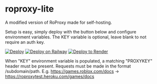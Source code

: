# roproxy-lite
A modified version of RoProxy made for self-hosting.

Setup is easy, simply deploy with the button below and configure environment variables. The KEY variable is optional, leave blank to not require an auth key.

[![Deploy](https://www.herokucdn.com/deploy/button.svg)](https://heroku.com/deploy?template=https://https://github.com/32usdhnads/roproxy-lite)
[![Deploy on Railway](https://railway.app/button.svg)](https://railway.app/new/template?template=https%3A%2F%2Fgithub.com%2Fhalffalse%2Froproxy-lite&envs=KEY%2CTIMEOUT%2CRETRIES&optionalEnvs=KEY&KEYDesc=The+key+used+to+access+proxy.&TIMEOUTDesc=The+number+of+seconds+before+a+request+times+out+and+is+retried.&RETRIESDesc=The+maximum+number+of+times+to+attempt+a+request.+Minimum%3A+1&TIMEOUTDefault=5&RETRIESDefault=5)
[![Deploy to Render](https://render.com/images/deploy-to-render-button.svg)](https://render.com/deploy)

When "KEY" environment variable is populated, a matching "PROXYKEY" header must be present. Requests must be made in the format /subdomain/path. E.g. https://games.roblox.com/docs -> https://roproxytest.heroku.com/games/docs
